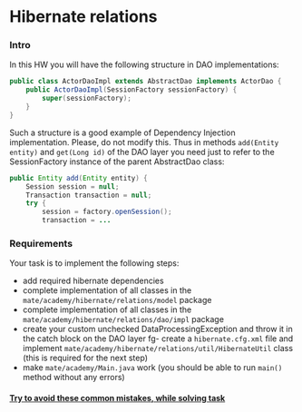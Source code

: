 # Hibernate relations

### Intro

In this HW you will have the following structure in DAO implementations:
```java
public class ActorDaoImpl extends AbstractDao implements ActorDao {
    public ActorDaoImpl(SessionFactory sessionFactory) {
        super(sessionFactory);
    }
}
```
Such a structure is a good example of Dependency Injection implementation. Please, do not modify this.
Thus in methods `add(Entity entity)` and `get(Long id)` of the DAO layer you need just to refer to the SessionFactory instance of the parent AbstractDao class:

```java
public Entity add(Entity entity) {
    Session session = null;
    Transaction transaction = null;
    try {
        session = factory.openSession();
        transaction = ...
```

### Requirements

Your task is to implement the following steps:
- add required hibernate dependencies
- complete implementation of all classes in the `mate/academy/hibernate/relations/model` package
- complete implementation of all classes in the `mate/academy/hibernate/relations/dao/impl` package
- create your custom unchecked DataProcessingException and throw it in the catch block on the DAO layer
fg- create a `hibernate.cfg.xml` file and implement `mate/academy/hibernate/relations/util/HibernateUtil` class (this is required for the next step)
- make `mate/academy/Main.java` work (you should be able to run `main()` method without any errors)

#### [Try to avoid these common mistakes, while solving task](./checklist.md)
